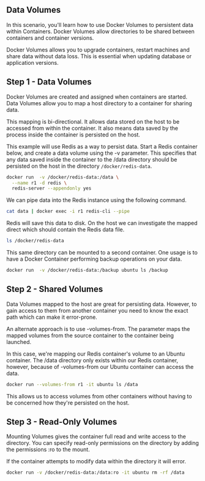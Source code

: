 ## Data Volumes

In this scenario, you'll learn how to use Docker Volumes to persistent data within Containers. Docker Volumes allow directories to be shared between containers and container versions.

Docker Volumes allows you to upgrade containers, restart machines and share data without data loss. This is essential when updating database or application versions.

## Step 1 - Data Volumes
Docker Volumes are created and assigned when containers are started. Data Volumes allow you to map a host directory to a container for sharing data.

This mapping is bi-directional. It allows data stored on the host to be accessed from within the container. It also means data saved by the process inside the container is persisted on the host.

This example will use Redis as a way to persist data. Start a Redis container below, and create a data volume using the -v parameter. This specifies that any data saved inside the container to the /data directory should be persisted on the host in the directory `/docker/redis-data`.

```bash
docker run  -v /docker/redis-data:/data \
  --name r1 -d redis \
  redis-server --appendonly yes
```

We can pipe data into the Redis instance using the following command.


```bash
cat data | docker exec -i r1 redis-cli --pipe
```

Redis will save this data to disk. On the host we can investigate the mapped direct which should contain the Redis data file.

```bash
ls /docker/redis-data
```


This same directory can be mounted to a second container. One usage is to have a Docker Container performing backup operations on your data.

```bash
docker run  -v /docker/redis-data:/backup ubuntu ls /backup
```


## Step 2 - Shared Volumes

Data Volumes mapped to the host are great for persisting data. However, to gain access to them from another container you need to know the exact path which can make it error-prone.

An alternate approach is to use -volumes-from. The parameter maps the mapped volumes from the source container to the container being launched.

In this case, we're mapping our Redis container's volume to an Ubuntu container. The /data directory only exists within our Redis container, however, because of -volumes-from our Ubuntu container can access the data.

```bash
docker run --volumes-from r1 -it ubuntu ls /data
```

This allows us to access volumes from other containers without having to be concerned how they're persisted on the host.

## Step 3 - Read-Only Volumes

Mounting Volumes gives the container full read and write access to the directory. You can specify read-only permissions on the directory by adding the permissions :ro to the mount.

If the container attempts to modify data within the directory it will error.

```bash
docker run -v /docker/redis-data:/data:ro -it ubuntu rm -rf /data
```
